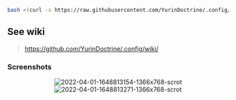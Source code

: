 ```sh
bash <(curl -s https://raw.githubusercontent.com/YurinDoctrine/.config/main/.local/bin/cbpp-welcome)
```

## See wiki

> <https://github.com/YurinDoctrine/.config/wiki/>

### Screenshots

<p align="center">
  <img src="https://i.ibb.co/yWfcw8d/2022-04-01-1648813154-1366x768-scrot.png" alt="2022-04-01-1648813154-1366x768-scrot" border="0">
  <img src="https://i.ibb.co/Fhb6TSt/2022-04-01-1648813271-1366x768-scrot.png" alt="2022-04-01-1648813271-1366x768-scrot" border="0">
</p>
